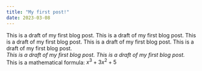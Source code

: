 ```yaml
---
title: "My first post!"
date: 2023-03-08
---
```


This is a draft of my first blog post. This is a draft of my first blog post. This is a draft of my first blog post. 
This is a draft of my first blog post. This is a draft of my first blog post. 
<br>*This is a draft of my first blog post. This is a draft of my first blog post.*
<br>
This is a mathematical formula: $x^3+3x^2+5$
